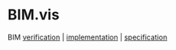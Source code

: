 # BIM.vis
BIM [verification](verification/) | [implementation](implementation/) | [specification](specification/)
